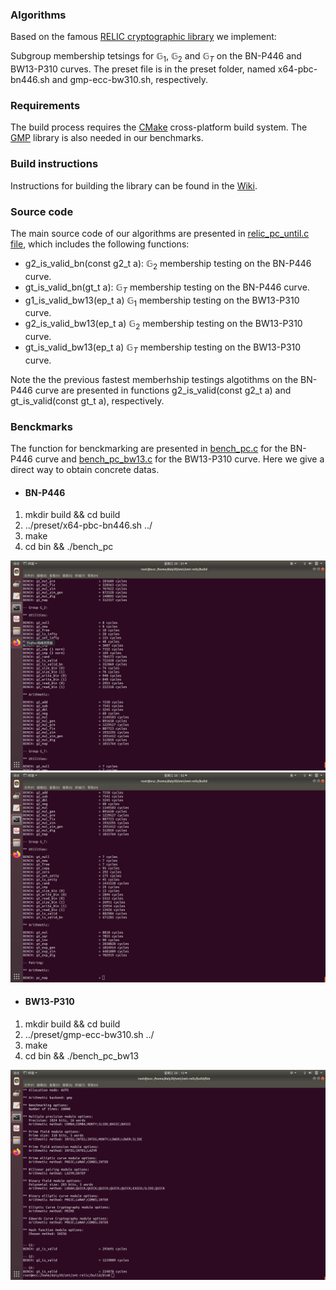 ### Algorithms

Based on the famous [RELIC cryptographic library](https://github.com/relic-toolkit/relic) we implement:

Subgroup membership tetsings for $\mathbb{G}_1$, $\mathbb{G}_2$ and $\mathbb{G}_T$ on the BN-P446 and BW13-P310 curves.
The preset file is in the preset folder, named x64-pbc-bn446.sh and gmp-ecc-bw310.sh, respectively.<br/>

### Requirements

The build process requires the [CMake](https://cmake.org/) cross-platform build system. The [GMP](https://gmplib.org/) library is also needed in our benchmarks.

### Build instructions

Instructions for building the library can be found in the [Wiki](https://github.com/relic-toolkit/relic/wiki/Building).


### Source code
  
The main source code of our algorithms are presented in [relic_pc_until.c file](https://github.com/eccdaiy39/smt/blob/master/smt-relic/src/pc/relic_pc_util.c), which includes the following functions:<br/>

* g2_is_valid_bn(const g2_t a): $\mathbb{G}_2$ membership testing on the BN-P446 curve.<br/>
* gt_is_valid_bn(gt_t a): $\mathbb{G}_T$ membership testing on the BN-P446 curve.<br/>
* g1_is_valid_bw13(ep_t a) $\mathbb{G}_1$ membership testing on the BW13-P310 curve. <br/>
* g2_is_valid_bw13(ep_t a) $\mathbb{G}_2$ membership testing on the BW13-P310 curve. <br/>
* gt_is_valid_bw13(ep_t a) $\mathbb{G}_T$ membership testing on the BW13-P310 curve. <br/>

 Note the the previous fastest memberhship testings algotithms on the BN-P446 curve are presented in functions g2_is_valid(const g2_t a) and gt_is_valid(const gt_t a), respectively.

 ### Benckmarks
 The function for benckmarking are presented in [bench_pc.c](https://github.com/eccdaiy39/smt/blob/master/smt-relic/bench/bench_pc.c) for the BN-P446 curve and 
 [bench_pc_bw13.c](https://github.com/eccdaiy39/smt/blob/master/smt-relic/bench/bench_pc_bw13.c) for the BW13-P310 curve.
 Here we give a direct way to obtain concrete datas.
  - #### BN-P446

  1. mkdir build && cd build 
  2. ../preset/x64-pbc-bn446.sh ../
  3. make
  4. cd bin && ./bench_pc

![image](https://github.com/eccdaiy39/smt/blob/master/image/G2-BN.png)
![image](https://github.com/eccdaiy39/smt/blob/master/image/GT-BN.png)

 - #### BW13-P310

  1. mkdir build && cd build 
  2. ../preset/gmp-ecc-bw310.sh ../
  3. make
  4. cd bin && ./bench_pc_bw13
  
![image](https://github.com/eccdaiy39/smt/blob/master/image/BW13.png)


 

